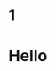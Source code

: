 # 1
<html>
  <head>
    <title>
      Noob Hacker
    </title>
  </head>
  <body>
    <h1> Hello </h1>
  </body>
</html>

